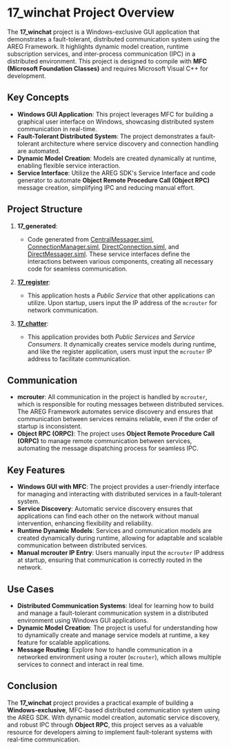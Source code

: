 # 17_winchat Project Overview

The **17_winchat** project is a Windows-exclusive GUI application that demonstrates a fault-tolerant, distributed communication system using the AREG Framework. It highlights dynamic model creation, runtime subscription services, and inter-process communication (IPC) in a distributed environment. This project is designed to compile with **MFC (Microsoft Foundation Classes)** and requires Microsoft Visual C++ for development.

## Key Concepts

- **Windows GUI Application**: This project leverages MFC for building a graphical user interface on Windows, showcasing distributed system communication in real-time.
- **Fault-Tolerant Distributed System**: The project demonstrates a fault-tolerant architecture where service discovery and connection handling are automated.
- **Dynamic Model Creation**: Models are created dynamically at runtime, enabling flexible service interaction.
- **Service Interface**: Utilize the AREG SDK's Service Interface and code generator to automate **Object Remote Procedure Call (Object RPC)** message creation, simplifying IPC and reducing manual effort.

## Project Structure

1. **17_generated**:
   - Code generated from [CentralMessager.siml](./res/CentralMessager.siml), [ConnectionManager.siml](./res/ConnectionManager.siml), [DirectConnection.siml](./res/DirectConnection.siml), and [DirectMessager.siml](./res/DirectMessager.siml). These service interfaces define the interactions between various components, creating all necessary code for seamless communication.

2. **[17_register](./register/)**:
   - This application hosts a *Public Service* that other applications can utilize. Upon startup, users input the IP address of the `mcrouter` for network communication.

3. **[17_chatter](./chatter/)**:
   - This application provides both *Public Services* and *Service Consumers*. It dynamically creates service models during runtime, and like the register application, users must input the `mcrouter` IP address to facilitate communication.

## Communication

- **mcrouter**: All communication in the project is handled by `mcrouter`, which is responsible for routing messages between distributed services. The AREG Framework automates service discovery and ensures that communication between services remains reliable, even if the order of startup is inconsistent.
- **Object RPC (ORPC)**: The project uses **Object Remote Procedure Call (ORPC)** to manage remote communication between services, automating the message dispatching process for seamless IPC.

## Key Features

- **Windows GUI with MFC**: The project provides a user-friendly interface for managing and interacting with distributed services in a fault-tolerant system.
- **Service Discovery**: Automatic service discovery ensures that applications can find each other on the network without manual intervention, enhancing flexibility and reliability.
- **Runtime Dynamic Models**: Services and communication models are created dynamically during runtime, allowing for adaptable and scalable communication between distributed services.
- **Manual mcrouter IP Entry**: Users manually input the `mcrouter` IP address at startup, ensuring that communication is correctly routed in the network.

## Use Cases

- **Distributed Communication Systems**: Ideal for learning how to build and manage a fault-tolerant communication system in a distributed environment using Windows GUI applications.
- **Dynamic Model Creation**: The project is useful for understanding how to dynamically create and manage service models at runtime, a key feature for scalable applications.
- **Message Routing**: Explore how to handle communication in a networked environment using a router (`mcrouter`), which allows multiple services to connect and interact in real time.

## Conclusion

The **17_winchat** project provides a practical example of building a **Windows-exclusive**, MFC-based distributed communication system using the AREG SDK. With dynamic model creation, automatic service discovery, and robust IPC through **Object RPC**, this project serves as a valuable resource for developers aiming to implement fault-tolerant systems with real-time communication.
